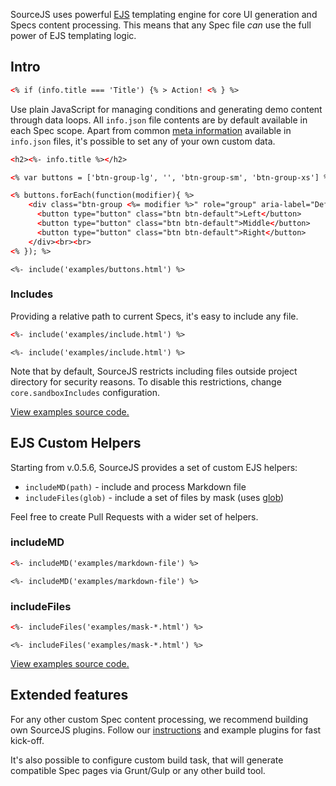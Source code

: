 SourceJS uses powerful [EJS](http://ejs.co/) templating engine for core UI generation and Specs content processing. This means that any Spec file *can* use the full power of EJS templating logic.

## Intro

```html
<​% if (info.title === 'Title') {% ​> Action! <​% } %​>
```

Use plain JavaScript for managing conditions and generating demo content through data loops. All `info.json` file contents are by default available in each Spec scope. Apart from common [meta information](/docs/info-json) available in `info.json` files, it's possible to set any of your own custom data.

```html
<​h2​><​%- info.title %​><​/h2​>

<​% var buttons = ['btn-group-lg', '', 'btn-group-sm', 'btn-group-xs'] %​>

<​% buttons.forEach(function(modifier){ %​>
    <​div class="btn-group <​%= modifier %​>" role="group" aria-label="Default button group"​>
      <​button type="button" class="btn btn-default"​>Left<​/button​>
      <​button type="button" class="btn btn-default"​>Middle<​/button​>
      <​button type="button" class="btn btn-default"​>Right<​/button​>
    <​/div​><​br​><​br​>
<​% }); %​>
```

```example
<%- include('examples/buttons.html') %>
```

### Includes

Providing a relative path to current Specs, it's easy to include any file.

```html
<​%- include('examples/include.html') %​>
```

```example
<%- include('examples/include.html') %>
```

Note that by default, SourceJS restricts including files outside project directory for security reasons. To disable this restrictions, change `core.sandboxIncludes` configuration.

<a href="https://github.com/sourcejs/Source/tree/master/docs/spec-helpers/examples" class="source_a_hl">View examples source code.</a>


## EJS Custom Helpers

Starting from v.0.5.6, SourceJS provides a set of custom EJS helpers:

* `includeMD(path)` - include and process Markdown file
* `includeFiles(glob)` - include a set of files by mask (uses [glob](https://github.com/isaacs/node-glob))

Feel free to create Pull Requests with a wider set of helpers.

### includeMD

```html
<​%- includeMD('examples/markdown-file') %​>
```

```example
<%- includeMD('examples/markdown-file') %>
```

### includeFiles

```html
<​%- includeFiles('examples/mask-*.html') %​>
```

```example
<%- includeFiles('examples/mask-*.html') %>
```

<a href="https://github.com/sourcejs/Source/tree/master/docs/spec-helpers/examples" class="source_a_hl">View examples source code.</a>

## Extended features

For any other custom Spec content processing, we recommend building own SourceJS plugins. Follow our [instructions](/docs/api/plugins/) and example plugins for fast kick-off.

It's also possible to configure custom build task, that will generate compatible Spec pages via Grunt/Gulp or any other build tool.
